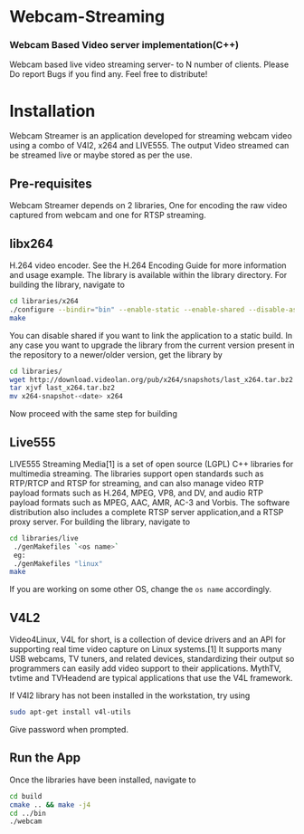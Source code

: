 # Webcam-Streaming

### Webcam Based Video server implementation(C++)           
Webcam based live video streaming server- to N number of clients.
Please Do report Bugs if you find any. Feel free to distribute!

# Installation
Webcam Streamer is an application developed for streaming webcam video using a combo of V4l2, x264 and LIVE555. The output Video streamed can be streamed live or maybe stored as  per the use. 

## Pre-requisites
Webcam Streamer depends on 2 libraries, One for encoding the raw video captured from webcam and one for RTSP streaming.

## libx264

H.264 video encoder. See the H.264 Encoding Guide for more information and usage example. The library is available within the library directory. For building 
the library, navigate to 
```bash
cd libraries/x264
./configure --bindir="bin" --enable-static --enable-shared --disable-asm
make
```
You can disable shared if you want to link the application to a static build. In any case you want to upgrade the library from the current version present in the repository to a newer/older version, get the library by
```bash
cd libraries/
wget http://download.videolan.org/pub/x264/snapshots/last_x264.tar.bz2
tar xjvf last_x264.tar.bz2
mv x264-snapshot-<date> x264
```
Now proceed with the same step for building

## Live555

LIVE555 Streaming Media[1] is a set of open source (LGPL) C++ libraries for multimedia streaming. The libraries support open standards such as RTP/RTCP and RTSP for streaming, and can also manage video RTP payload formats such as H.264, MPEG, VP8, and DV, and audio RTP payload formats such as MPEG, AAC, AMR, AC-3 and Vorbis. The software distribution also includes a complete RTSP server application,and a RTSP proxy server. For building the library, navigate to 

```bash
cd libraries/live
 ./genMakefiles `<os name>`
 eg:
 ./genMakefiles "linux" 
make
```

If you are working on some other OS, change the `os name` accordingly. 

## V4L2

Video4Linux, V4L for short, is a collection of device drivers and an API for 
supporting real time video capture on Linux systems.[1] It supports many USB webcams, TV tuners, and related devices, standardizing their output so programmers can easily add video support to their applications. MythTV, tvtime and TVHeadend are typical applications that use the V4L framework.

If V4l2 library has not been installed in the workstation, try using
```bash
sudo apt-get install v4l-utils
```
Give password when prompted.

## Run the App
Once the libraries have been installed, navigate to 
```bash
cd build
cmake .. && make -j4
cd ../bin
./webcam
```


